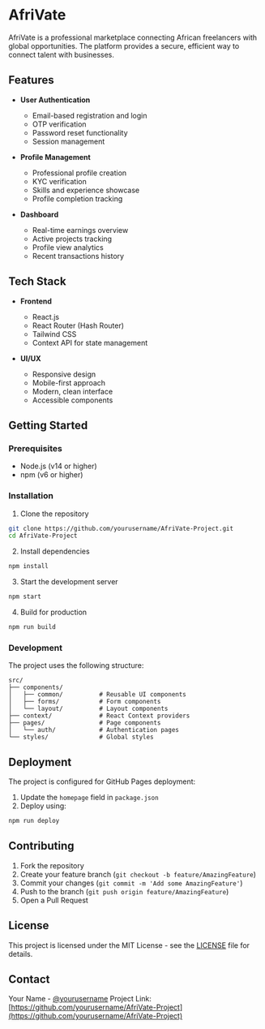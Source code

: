 # AfriVate

AfriVate is a professional marketplace connecting African freelancers with global opportunities. The platform provides a secure, efficient way to connect talent with businesses.

## Features

- **User Authentication**
  - Email-based registration and login
  - OTP verification
  - Password reset functionality
  - Session management

- **Profile Management**
  - Professional profile creation
  - KYC verification
  - Skills and experience showcase
  - Profile completion tracking

- **Dashboard**
  - Real-time earnings overview
  - Active projects tracking
  - Profile view analytics
  - Recent transactions history

## Tech Stack

- **Frontend**
  - React.js
  - React Router (Hash Router)
  - Tailwind CSS
  - Context API for state management

- **UI/UX**
  - Responsive design
  - Mobile-first approach
  - Modern, clean interface
  - Accessible components

## Getting Started

### Prerequisites

- Node.js (v14 or higher)
- npm (v6 or higher)

### Installation

1. Clone the repository
```bash
git clone https://github.com/yourusername/AfriVate-Project.git
cd AfriVate-Project
```

2. Install dependencies
```bash
npm install
```

3. Start the development server
```bash
npm start
```

4. Build for production
```bash
npm run build
```

### Development

The project uses the following structure:
```
src/
├── components/
│   ├── common/          # Reusable UI components
│   ├── forms/           # Form components
│   └── layout/          # Layout components
├── context/             # React Context providers
├── pages/               # Page components
│   └── auth/            # Authentication pages
└── styles/              # Global styles
```

## Deployment

The project is configured for GitHub Pages deployment:

1. Update the `homepage` field in `package.json`
2. Deploy using:
```bash
npm run deploy
```

## Contributing

1. Fork the repository
2. Create your feature branch (`git checkout -b feature/AmazingFeature`)
3. Commit your changes (`git commit -m 'Add some AmazingFeature'`)
4. Push to the branch (`git push origin feature/AmazingFeature`)
5. Open a Pull Request

## License

This project is licensed under the MIT License - see the [LICENSE](LICENSE) file for details.

## Contact

Your Name - [@yourusername](https://twitter.com/yourusername)
Project Link: [https://github.com/yourusername/AfriVate-Project](https://github.com/yourusername/AfriVate-Project)

